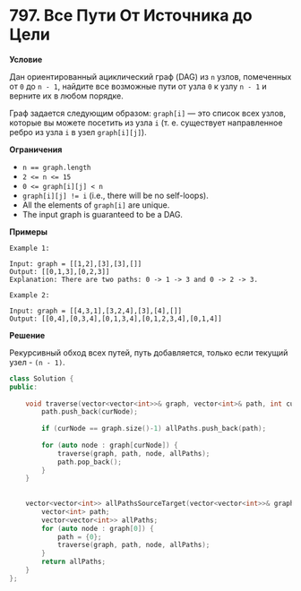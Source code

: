 # 797. Все Пути От Источника до Цели

**Условие**

Дан ориентированный ациклический граф (DAG) из `n` узлов, помеченных от `0` до `n - 1`, найдите все возможные пути от узла `0` к узлу `n - 1` и верните их в любом порядке.

Граф задается следующим образом: `graph[i]` — это список всех узлов, которые вы можете посетить из узла `i` (т. е. существует направленное ребро из узла `i` в узел `graph[i][j]`).

**Ограничения**
- `n == graph.length`
- `2 <= n <= 15`
- `0 <= graph[i][j] < n`
- `graph[i][j] != i` (i.e., there will be no self-loops).
- All the elements of `graph[i]` are unique.
- The input graph is guaranteed to be a DAG.


**Примеры**
```
Example 1:

Input: graph = [[1,2],[3],[3],[]]
Output: [[0,1,3],[0,2,3]]
Explanation: There are two paths: 0 -> 1 -> 3 and 0 -> 2 -> 3.

Example 2:

Input: graph = [[4,3,1],[3,2,4],[3],[4],[]]
Output: [[0,4],[0,3,4],[0,1,3,4],[0,1,2,3,4],[0,1,4]]
```


**Решение**

Рекурсивный обход всех путей, путь добавляется, только если текущий узел - `(n - 1)`.

```C++
class Solution {
public:
    
    void traverse(vector<vector<int>>& graph, vector<int>& path, int curNode, vector<vector<int>>& allPaths) {
        path.push_back(curNode);
        
        if (curNode == graph.size()-1) allPaths.push_back(path);
        
        for (auto node : graph[curNode]) {
            traverse(graph, path, node, allPaths);
            path.pop_back();
        }
    }
    
    
    vector<vector<int>> allPathsSourceTarget(vector<vector<int>>& graph) {
        vector<int> path;
        vector<vector<int>> allPaths;
        for (auto node : graph[0]) {
            path = {0};
            traverse(graph, path, node, allPaths);
        }
        return allPaths;
    }
};
```





 


 


